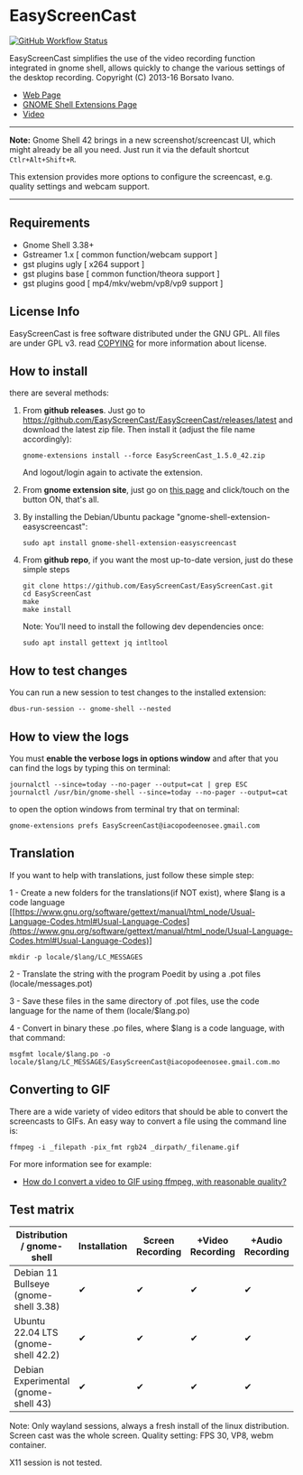 # EasyScreenCast

[![GitHub Workflow Status](https://github.com/EasyScreenCast/EasyScreenCast/actions/workflows/node.js.yml/badge.svg)](https://github.com/EasyScreenCast/EasyScreenCast/actions)

EasyScreenCast simplifies the use of the video recording function integrated in gnome shell,
allows quickly to change the various settings of the desktop recording.
Copyright (C) 2013-16 Borsato Ivano.

- [Web Page](http://iacopodeenosee.wordpress.com/)
- [GNOME Shell Extensions Page](https://extensions.gnome.org/extension/690/easyscreencast/)
- [Video](https://youtu.be/81E9AruraKU)

----

**Note:** Gnome Shell 42 brings in a new screenshot/screencast UI, which might already be all you need.
Just run it via the default shortcut `Ctlr+Alt+Shift+R`.

This extension provides more options to configure the screencast, e.g. quality settings and webcam support.

----

## Requirements
- Gnome Shell 3.38+
- Gstreamer 1.x [ common function/webcam support ]
- gst plugins ugly [ x264 support ]
- gst plugins base [ common function/theora support ]
- gst plugins good [ mp4/mkv/webm/vp8/vp9 support ]

## License Info
EasyScreenCast is free software distributed under the GNU GPL. All files are under GPL v3. read [COPYING](COPYING.md) for more information about license.

## How to install
there are several methods:

1.  From **github releases**. Just go to <https://github.com/EasyScreenCast/EasyScreenCast/releases/latest> and download
    the latest zip file. Then install it (adjust the file name accordingly):

    ```
    gnome-extensions install --force EasyScreenCast_1.5.0_42.zip
    ```

    And logout/login again to activate the extension.

2.  From **gnome extension site**, just go on [this page](https://extensions.gnome.org/extension/690/easyscreencast/)
    and click/touch on the button ON, that's all.

3.  By installing the Debian/Ubuntu package "gnome-shell-extension-easyscreencast":
    
    ```
    sudo apt install gnome-shell-extension-easyscreencast
    ```

4.  From **github repo**, if you want the most up-to-date version, just do these simple steps

    ```
    git clone https://github.com/EasyScreenCast/EasyScreenCast.git
    cd EasyScreenCast
    make
    make install
    ```

    Note: You'll need to install the following dev dependencies once:

    ```
    sudo apt install gettext jq intltool
    ```

## How to test changes

You can run a new session to test changes to the installed extension:

```
dbus-run-session -- gnome-shell --nested
```

## How to view the logs
You must **enable the verbose logs in options window** and after that you can find the logs by typing this on terminal:

```
journalctl --since=today --no-pager --output=cat | grep ESC
journalctl /usr/bin/gnome-shell --since=today --no-pager --output=cat
```

to open the option windows from terminal try that on terminal:

```
gnome-extensions prefs EasyScreenCast@iacopodeenosee.gmail.com
```

## Translation
If you want to help with translations, just follow these simple step:

1 - Create a new folders for the translations(if NOT exist), where $lang is a code language [[https://www.gnu.org/software/gettext/manual/html_node/Usual-Language-Codes.html#Usual-Language-Codes](https://www.gnu.org/software/gettext/manual/html_node/Usual-Language-Codes.html#Usual-Language-Codes)]

```
mkdir -p locale/$lang/LC_MESSAGES
```

2 - Translate the string with the program Poedit by using a .pot files (locale/messages.pot)

3 - Save these files in the same directory of .pot files, use the code language for the name of them (locale/$lang.po)

4 - Convert in binary these .po files, where $lang is a code language, with that command:

```
msgfmt locale/$lang.po -o locale/$lang/LC_MESSAGES/EasyScreenCast@iacopodeenosee.gmail.com.mo
```

## Converting to GIF

There are a wide variety of video editors that should be able to convert
the screencasts to GIFs. An easy way to convert a file using the command
line is:

```
ffmpeg -i _filepath -pix_fmt rgb24 _dirpath/_filename.gif
```

For more information see for example:

 - [How do I convert a video to GIF using ffmpeg, with reasonable quality?](https://superuser.com/questions/556029/how-do-i-convert-a-video-to-gif-using-ffmpeg-with-reasonable-quality)


## Test matrix

| Distribution / gnome-shell           | Installation | Screen Recording | +Video Recording | +Audio Recording |
|--------------------------------------|--------------|------------------|------------------|------------------|
|Debian 11 Bullseye (gnome-shell 3.38) |  ✔           |  ✔              |  ✔               |  ✔               |
|Ubuntu 22.04 LTS (gnome-shell 42.2)   |  ✔           |  ✔              |  ✔               |  ✔               |
|Debian Experimental (gnome-shell 43)  |  ✔           |  ✔              |  ✔               |  ✔               |

Note: Only wayland sessions, always a fresh install of the linux distribution. Screen cast was the whole screen.
Quality setting: FPS 30, VP8, webm container.

X11 session is not tested.
